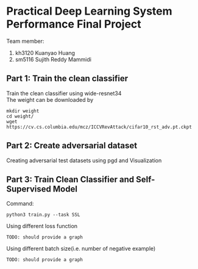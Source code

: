 # Practical Deep Learning System Performance Final Project

Team member:  
1. kh3120 Kuanyao Huang
2. sm5116 Sujith Reddy Mammidi

## Part 1: Train the clean classifier
Train the clean classifier using wide-resnet34  
The weight can be downloaded by

```
mkdir weight
cd weight/
wget https://cv.cs.columbia.edu/mcz/ICCVRevAttack/cifar10_rst_adv.pt.ckpt
```

## Part 2: Create adversarial dataset
Creating adversarial test datasets using pgd and Visualization

## Part 3: Train Clean Classifier and Self-Supervised Model
Command:
```
python3 train.py --task SSL
```

Using different loss function   

`TODO: should provide a graph`  

Using different batch size(i.e. number of negative example)  

`TODO: should provide a graph`  
